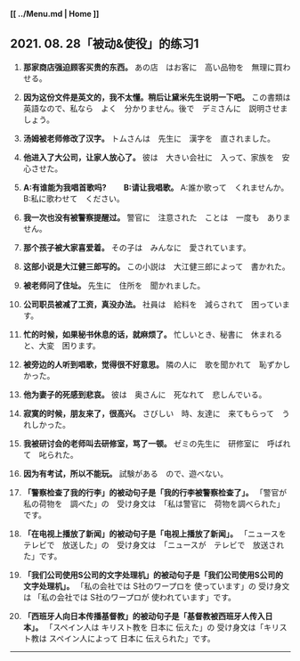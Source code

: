 **[[ ../Menu.md | Home ]]**
## 2021. 08. 28「被动&使役」的练习1
1. **那家商店强迫顾客买贵的东西。**
あの店　はお客に　高い品物を　無理に買わせる。

2. **因为这份文件是英文的，我不太懂。稍后让黛米先生说明一下吧。**
この書類は　英語なので、私なら　よく　分かりません。後で　デミさんに　説明させましょう。

3. **汤姆被老师修改了汉字。**
トムさんは　先生に　漢字を　直されました。

4. **他进入了大公司，让家人放心了。**
彼は　大きい会社に　入って、家族を　安心させた。

5. **A:有谁能为我唱首歌吗?
　　B:请让我唱歌。**
A:誰か歌って　くれませんか。
B:私に歌わせて　ください。

6. **我一次也没有被警察提醒过。**
警官に　注意された　ことは　一度も　ありません。

7. **那个孩子被大家喜爱着。**
その子は　みんなに　愛されています。

8. **这部小说是大江健三郎写的。**
この小説は　大江健三郎によって　書かれた。

9. **被老师问了住址。**
先生に　住所を　聞かれました。

10. **公司职员被减了工资，真没办法。**
社員は　給料を　減らされて　困っています。

11. **忙的时候，如果秘书休息的话，就麻烦了。**
忙しいとき、秘書に　休まれると、大変　困ります。

12. **被旁边的人听到唱歌，觉得很不好意思。**
隣の人に　歌を聞かれて　恥ずかしかった。

13. **他为妻子的死感到悲哀。**
彼は　奥さんに　死なれて　悲しんでいる。

14. **寂寞的时候，朋友来了，很高兴。**
さびしい　時、友達に　来てもらって　うれしかった。

15. **我被研讨会的老师叫去研修室，骂了一顿。**
ゼミの先生に　研修室に　呼ばれて　叱られた。

16. **因为有考试，所以不能玩。**
試験がある　ので、遊べない。

17. **「警察检查了我的行李」的被动句子是「我的行李被警察检查了」。**
「警官が　私の荷物を　調べた」の　受け身文は　「私は警官に　荷物を調べられた」　です。

18. **「在电视上播放了新闻」的被动句子是「电视上播放了新闻」。**
「ニュースを　テレビで　放送した」の　受け身文は　「ニュースが　テレビで　放送された」です。

19. **「我们公司使用S公司的文字处理机」的被动句子是「我们公司使用S公司的文字处理机」。**
「私の会社では S社のワープロを 使っています」の 受け身文は 「私の会社では S社のワープロが 使われています」です。

20. **「西班牙人向日本传播基督教」的被动句子是「基督教被西班牙人传入日本」。**
「スペイン人は キリスト教を 日本に 伝えた」の 受け身文は「キリスト教は スペイン人によって 日本に 伝えられた」です。

---
